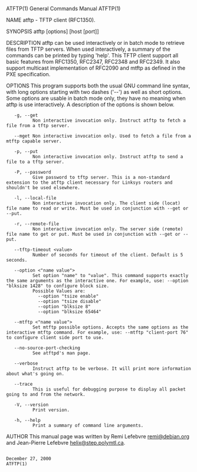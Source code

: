 ATFTP(1)                                                                            General Commands Manual                                                                            ATFTP(1)

NAME
       atftp - TFTP client (RFC1350).

SYNOPSIS
       atftp [options] [host [port]]

DESCRIPTION
       atftp  can  be  used  interactively  or in batch mode to retrieve files from TFTP servers. When used interactively, a summary of the commands can be printed by typing 'help'. This TFTP
       client support all basic features from RFC1350, RFC2347, RFC2348 and RFC2349. It also support multicast implementation of RFC2090 and mtftp as defined in the PXE specification.

OPTIONS
       This program supports both the usual GNU command line syntax, with long options starting with two dashes ('--') as well as short options. Some options are usable in  batch  mode  only,
       they have no meaning when atftp is use interactively. A description of the options is shown below.

       -g, --get
              Non interactive invocation only. Instruct atftp to fetch a file from a tftp server.

       --mget Non interactive invocation only. Used to fetch a file from a mtftp capable server.

       -p, --put
              Non interactive invocation only. Instruct atftp to send a file to a tftp server.

       -P, --password
              Give password to tftp server. This is a non-standard extension to the atftp client necessary for Linksys routers and shouldn't be used elsewhere.

       -l, --local-file
              Non interactive invocation only. The client side (locat) file name to read or write. Must be used in conjunction with --get or --put.

       -r, --remote-file
              Non interactive invocation only. The server side (remote) file name to get or put. Must be used in conjunction with --get or --put.

       --tftp-timeout <value>
              Number of seconds for timeout of the client. Default is 5 seconds.

       --option <"name value">
              Set option "name" to "value". This command supports exactly the same arguments as the interactive one. For example, use: --option "blksize 1428" to configure block size.
              Possible Values are:
                --option "tsize enable"
                --option "tsize disable"
                --option "blksize 8"
                --option "blksize 65464"

       --mtftp <"name value">
              Set mtftp possible options. Accepts the same options as the interactive mtftp command. For example, use: --mtftp "client-port 76" to configure client side port to use.

       --no-source-port-checking
              See atftpd's man page.

       --verbose
              Instruct atftp to be verbose. It will print more information about what's going on.

       --trace
              This is useful for debugging purpose to display all packet going to and from the network.

       -V, --version
              Print version.

       -h, --help
              Print a summary of command line arguments.

AUTHOR
       This manual page was written by Remi Lefebvre <remi@debian.org> and Jean-Pierre Lefebvre <helix@step.polymtl.ca>.

                                                                                       December 27, 2000                                                                               ATFTP(1)
